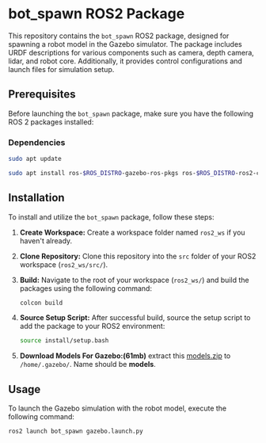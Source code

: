 # bot_spawn ROS2 Package

This repository contains the `bot_spawn` ROS2 package, designed for spawning a robot model in the Gazebo simulator. The package includes URDF descriptions for various components such as camera, depth camera, lidar, and robot core. Additionally, it provides control configurations and launch files for simulation setup.
## Prerequisites
Before launching the `bot_spawn` package, make sure you have the following ROS 2 packages installed:

### Dependencies
```bash
sudo apt update
```
```bash
sudo apt install ros-$ROS_DISTRO-gazebo-ros-pkgs ros-$ROS_DISTRO-ros2-control ros-$ROS_DISTRO-ros2-controllers ros-$ROS_DISTRO-gazebo-ros2-control ros-$ROS_DISTRO-slam-toolbox ros-$ROS_DISTRO-navigation2 ros-$ROS_DISTRO-xacro python3-colcon-common-extensions
```
## Installation

To install and utilize the `bot_spawn` package, follow these steps:

1. **Create Workspace:** Create a workspace folder named `ros2_ws` if you haven't already.

2. **Clone Repository:** Clone this repository into the `src` folder of your ROS2 workspace (`ros2_ws/src/`).

3. **Build:** Navigate to the root of your workspace (`ros2_ws/`) and build the packages using the following command:
    ```bash
    colcon build
    ```

4. **Source Setup Script:** After successful build, source the setup script to add the package to your ROS2 environment:
    ```bash
    source install/setup.bash
    ```
5. **Download Models For Gazebo:(61mb)** extract this [models.zip](https://drive.google.com/file/d/1-vp-h2SC5LAaBPh5dM73qWktby505QeP/view?usp=sharing) to `/home/.gazebo/`. Name should be **models**.

## Usage

To launch the Gazebo simulation with the robot model, execute the following command:

```bash
ros2 launch bot_spawn gazebo.launch.py
